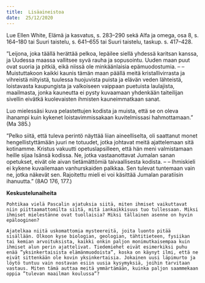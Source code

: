 ```yaml
---
title:  Lisäaineistoa
date:  25/12/2020
---
```


Lue Ellen White, Elämä ja kasvatus, s. 283–290 sekä Alfa ja omega, osa 8, s. 164–180 tai Suuri taistelu, s. 641–655 tai Suuri taistelu, taskup. s. 417–428.

”Leijona, joka täällä herättää pelkoa, lepäilee siellä yhdessä karitsan kanssa, ja Uudessa maassa vallitsee syvä rauha ja sopusointu. Uuden maan puut ovat suoria ja pitkiä, eikä niissä ole minkäänlaisia epämuodostumia. – – Muistuttakoon kaikki kaunis tämän maan päällä meitä kristallivirrasta ja vihreistä niityistä, tuulessa huojuvista puista ja elävän veden lähteistä, loistavasta kaupungista ja valkoiseen vaippaan puetuista laulajista, maailmasta, jonka kauneutta ei pysty kuvaamaan yhdenkään taiteilijan sivellin eivätkä kuolevaisten ihmisten kauneimmatkaan sanat.

Luo mielessäsi kuva pelastettujen kodista ja muista, että se on oleva ihanampi kuin kykenet loistavimmissakaan kuvitelmissasi hahmottamaan.” (Ma 385.)

”Pelko siitä, että tuleva perintö näyttää liian aineelliselta, oli saattanut monet hengellistyttämään juuri ne totuudet, jotka johtavat meitä ajattelemaan sitä kotinamme. Kristus vakuutti opetuslapsilleen, että hän meni valmistamaan heille sijaa Isänsä kodissa. Ne, jotka vastaanottavat Jumalan sanan opetukset, eivät ole aivan tietämättömiä taivaallisesta kodista. – – Ihmiskieli ei kykene kuvailemaan vanhurskaiden palkkaa. Sen tulevat tuntemaan vain ne, jotka näkevät sen. Rajoitettu mieli ei voi käsittää Jumalan paratiisin ihanuutta.” (8AO 176, 177.)

**Keskustelunaiheita**

`Pohtikaa vielä Pascalin ajatuksia siitä, miten ihmiset vaikuttavat niin piittaamattomilta siitä, mitä iankaikkisuus tuo tullessaan. Miksi ihmiset mielestänne ovat tuollaisia? Miksi tällainen asenne on hyvin epälooginen?`

`Ajatelkaa niitä uskomattomia mysteereitä, joita luonto pitää sisällään. Olkoon kyse biologian, geologian, tähtitieteen, fysiikan tai kemian arvoituksista, kaikki onkin paljon monimutkaisempaa kuin ihmiset alun perin ajattelivat. Tiedemiehet eivät esimerkiksi puhu enää ”yksinkertaisista elämänmuodoista”, koska on käynyt ilmi, että ne eivät sittenkään ole kovin yksinkertaisia. Jokainen uusi läpimurto ja löytö tuntuu vain nostavan esiin uusia kysymyksiä, joihin tarvitaan vastaus. Miten tämä auttaa meitä ymmärtämään, kuinka paljon saammekaan oppia ”tulevan maailman koulussa”?`